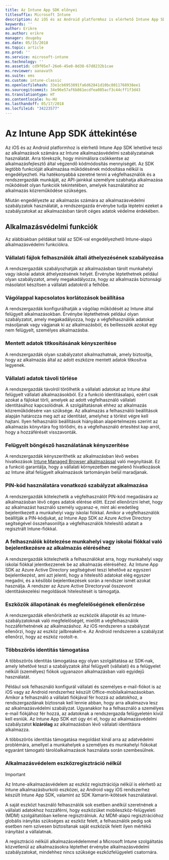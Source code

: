 ```yaml
---
title: Az Intune App SDK előnyei
titlesuffix: Microsoft Intune
description: Az iOS és az Android platformhoz is elérhető Intune App SDK lehetővé teszi a Microsoft Intune mobilalkalmazás-felügyeleti funkcióinak használatát.
keywords: ''
author: Erikre
ms.author: erikre
manager: dougeby
ms.date: 05/15/2018
ms.topic: article
ms.prod: ''
ms.service: microsoft-intune
ms.technology: ''
ms.assetid: cd9f05e7-26e6-45e0-8d38-67d8232b1cae
ms.reviewer: aanavath
ms.suite: ems
ms.custom: intune-classic
ms.openlocfilehash: 33e1cb6953891fa6d62841d10bc8011768938ee1
ms.sourcegitcommit: 34e96e57af6b861ecdfea085acf3c44cff1f3d43
ms.translationtype: HT
ms.contentlocale: hu-HU
ms.lasthandoff: 05/17/2018
ms.locfileid: "34223577"
---
```

# <a name="intune-app-sdk-overview"></a>Az Intune App SDK áttekintése
Az iOS és az Android platformhoz is elérhető Intune App SDK lehetővé teszi az alkalmazások számára az Intune alkalmazásvédelmi szabályzatainak használatát. Arra törekszik, hogy minimálisra csökkentse az alkalmazásfejlesztő által végzendő kódmódosítás mennyiségét. Az SDK legtöbb funkcióját alkalmazása működésének módosítása nélkül is engedélyezheti. Ha hatékonyabbá szeretné tenni a végfelhasználók és a rendszergazdák munkáját, az API-jainkkal személyre szabhatja alkalmazása működését olyan funkciók tekintetében, amelyek használatához az alkalmazás közreműködése szükséges.

Miután engedélyezte az alkalmazás számára az alkalmazásvédelmi szabályzatok használatát, a rendszergazda érvénybe tudja léptetni ezeket a szabályzatokat az alkalmazásban tárolt céges adatok védelme érdekében.

## <a name="app-protection-features"></a>Alkalmazásvédelmi funkciók

Az alábbiakban példákat talál az SDK-val engedélyezhető Intune-alapú alkalmazásvédelmi funkciókra.

### <a name="control-users-ability-to-move-corporate-files"></a>Vállalati fájlok felhasználók általi áthelyezésének szabályozása
A rendszergazdák szabályozhatják az alkalmazásban tárolt munkahelyi vagy iskolai adatok áthelyezésének helyét. Érvénybe léptethetnek például olyan szabályzatot, amely megakadályozza, hogy az alkalmazás biztonsági másolatot készítsen a vállalati adatokról a felhőbe.

### <a name="configure-clipboard-restrictions"></a>Vágólappal kapcsolatos korlátozások beállítása
A rendszergazdák konfigurálhatják a vágólap működését az Intune által felügyelt alkalmazásokban. Érvénybe léptethetnek például olyan szabályzatot, amely megakadályozza, hogy a végfelhasználók adatokat másoljanak vagy vágjanak ki az alkalmazásból, és beillesszék azokat egy nem felügyelt, személyes alkalmazásba.

### <a name="enforce-encryption-on-saved-data"></a>Mentett adatok titkosításának kényszerítése
A rendszergazdák olyan szabályzatot alkalmazhatnak, amely biztosítja, hogy az alkalmazás által az adott eszközre mentett adatok titkosítva legyenek.

### <a name="remotely-wipe-corporate-data"></a>Vállalati adatok távoli törlése
A rendszergazdák távolról törölhetik a vállalati adatokat az Intune által felügyelt vállalati alkalmazásokból. Ez a funkció identitásalapú, ezért csak azokat a fájlokat törli, amelyek az adott végfelhasználó vállalati identitásához kapcsolódnak. A szolgáltatásnak ehhez az alkalmazás közreműködésére van szüksége. Az alkalmazás a felhasználói beállítások alapján határozza meg azt az identitást, amelyhez a törlést végre kell hajtani. Ilyen felhasználói beállítások hiányában alapértelmezés szerint az alkalmazás könyvtára fog törlődni, és a végfelhasználó értesítést kap arról, hogy a hozzáférését visszavonták.

### <a name="enforce-the-use-of-a-managed-browser"></a>Felügyelt böngésző használatának kényszerítése
A rendszergazdák kényszeríthetik az alkalmazásban lévő webes hivatkozások [Intune Managed Browser alkalmazással](/intune-classic/deploy-use/manage-internet-access-using-managed-browser-policies) való megnyitását. Ez a funkció garantálja, hogy a vállalati környezetben megjelenő hivatkozások az Intune által felügyelt alkalmazások tartományán belül maradjanak.

### <a name="enforce-a-pin-policy"></a>PIN-kód használatára vonatkozó szabályzat alkalmazása
A rendszergazdák kötelezhetik a végfelhasználót PIN-kód megadására az alkalmazásban lévő céges adatok elérése előtt. Ezzel ellenőrizni lehet, hogy az alkalmazást használó személy ugyanaz-e, mint aki eredetileg bejelentkezett a munkahelyi vagy iskolai fiókkal. Amikor a végfelhasználók beállítják a PIN-kódjukat, az Intune App SDK az Azure Active Directory segítségével összehasonlítja a végfelhasználók hitelesítő adatait a regisztrált Intune-fiókkal.

### <a name="require-users-to-sign-in-with-work-or-school-account-for-app-access"></a>A felhasználók kötelezése munkahelyi vagy iskolai fiókkal való bejelentkezésre az alkalmazás eléréséhez
A rendszergazdák kötelezhetik a felhasználókat arra, hogy munkahelyi vagy iskolai fiókkal jelentkezzenek be az alkalmazás eléréséhez. Az Intune App SDK az Azure Active Directory segítségével teszi lehetővé az egyszeri bejelentkezést, ami azt jelenti, hogy a hitelesítő adatokat elég egyszer megadni, és a későbbi bejelentkezések során a rendszer ismét azokat használja. A rendszer az Azure Active Directoryval összevont identitáskezelési megoldások hitelesítését is támogatja.

### <a name="check-device-health-and-compliance"></a>Eszközök állapotának és megfelelőségének ellenőrzése
A rendszergazdák ellenőrizhetik az eszközök állapotát és az Intune-szabályzatoknak való megfelelőségét, mielőtt a végfelhasználók hozzáférhetnének az alkalmazáshoz. Az iOS rendszeren a szabályzat ellenőrzi, hogy az eszköz jailbreakelt-e. Az Android rendszeren a szabályzat ellenőrzi, hogy az eszköz rootolt-e.

### <a name="multi-identity-support"></a>Többszörös identitás támogatása
A többszörös identitás támogatása egy olyan szolgáltatása az SDK-nak, amely lehetővé teszi a szabályzatok által felügyelt (vállalati) és a felügyelet nélküli (személyes) fiókok ugyanazon alkalmazásban való egyidejű használatát.

Például sok felhasználó konfigurál vállalati és személyes e-mail-fiókot is az iOS vagy az Android rendszerhez készült Office-mobilalkalmazásokban. Amikor a felhasználó a vállalati fiókjával fér hozzá az adatokhoz, a rendszergazdának biztosnak kell lennie abban, hogy arra alkalmazva lesz az alkalmazásvédelmi szabályzat. Ugyanakkor ha a felhasználó a személyes e-mail fiókjához fér hozzá, az adatoknak a rendszergazda felügyeletén kívül kell esniük. Az Intune App SDK ezt úgy éri el, hogy az alkalmazásvédelmi szabályzatot **kizárólag** az alkalmazásban lévő vállalati identitásra alkalmazza.

A többszörös identitás támogatása megoldást kínál arra az adatvédelmi problémára, amellyel a munkahelyek a személyes és munkahelyi fiókokat egyaránt támogató tárolóalkalmazások használata során szembesülnek.
 
### <a name="app-protection-without-device-enrollment"></a>Alkalmazásvédelem eszközregisztráció nélkül

>[!IMPORTANT]
>Az Intune-alkalmazásvédelem az eszköz regisztrációja nélkül is elérhető az Intune alkalmazásburkoló eszközei, az Android vagy iOS rendszerhez készült Intune App SDK, valamint az SDK Xamarin-kötések használatával.

A saját eszközt használó felhasználók sok esetben anélkül szeretnének a vállalati adatokhoz hozzáférni, hogy eszközüket mobileszköz-felügyeleti (MDM) szolgáltatóban kellene regisztrálniuk. Az MDM-alapú regisztrációhoz globális irányítás szükséges az eszköz felett, a felhasználók pedig sok esetben nem szívesen biztosítanak saját eszközük felett ilyen mértékű irányítást a vállalatnak.

A regisztráció nélküli alkalmazásvédelemmel a Microsoft Intune szolgáltatás közvetlenül az alkalmazásokra léptethet érvénybe alkalmazásvédelmi szabályzatokat, mindehhez nincs szüksége eszközfelügyeleti csatornára.
